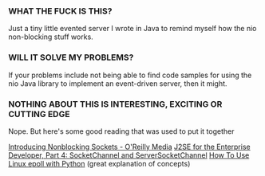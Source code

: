 ### WHAT THE FUCK IS THIS?
Just a tiny little evented server I wrote in Java to remind myself how the nio non-blocking stuff works.

### WILL IT SOLVE MY PROBLEMS?
If your problems include not being able to find code samples for using the nio Java library to implement an
event-driven server, then it might.

### NOTHING ABOUT THIS IS INTERESTING, EXCITING OR CUTTING EDGE
Nope. But here's some good reading that was used to put it together

<a href="http://onjava.com/pub/a/onjava/2002/09/04/nio.html">Introducing Nonblocking Sockets - O'Reilly Media</a>
<a href="http://www.oracle.com/technology/pub/articles/hunter_j2se4.html">J2SE for the Enterprise Developer, Part 4: SocketChannel and ServerSocketChannel</a>
<a href="http://scotdoyle.com/python-epoll-howto.html">How To Use Linux epoll with Python</a> (great explanation of concepts)